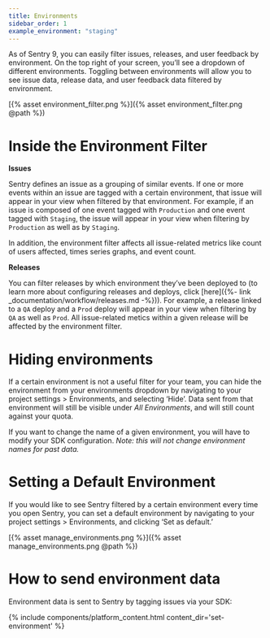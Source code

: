```yaml
---
title: Environments
sidebar_order: 1
example_environment: "staging"
---
```


As of Sentry 9, you can easily filter issues, releases, and user feedback by environment. On the top right of your screen, you’ll see a dropdown of different environments. Toggling between environments will allow you to see issue data, release data, and user feedback data filtered by environment.

[{% asset environment_filter.png %}]({% asset environment_filter.png @path %})

# Inside the Environment Filter

**Issues**

Sentry defines an issue as a grouping of similar events. If one or more events within an issue are tagged with a certain environment, that issue will appear in your view when filtered by that environment. For example, if an issue is composed of one event tagged with `Production` and one event tagged with `Staging`, the issue will appear in your view when filtering by `Production` as well as by `Staging`.

In addition, the environment filter affects all issue-related metrics like count of users affected, times series graphs, and event count.

**Releases**

You can filter releases by which environment they’ve been deployed to (to learn more about configuring releases and deploys, click [here]({%- link _documentation/workflow/releases.md -%})). For example, a release linked to a `QA` deploy and a `Prod` deploy will appear in your view when filtering by `QA` as well as `Prod`. All issue-related metics within a given release will be affected by the environment filter.

# Hiding environments

If a certain environment is not a useful filter for your team, you can hide the environment from your environments dropdown by navigating to your project settings > Environments, and selecting ‘Hide’. Data sent from that environment will still be visible under _All Environments_, and will still count against your quota.

If you want to change the name of a given environment, you will have to modify your SDK configuration. _Note: this will not change environment names for past data._

# Setting a Default Environment

If you would like to see Sentry filtered by a certain environment every time you open Sentry, you can set a default environment by navigating to your project settings > Environments, and clicking ‘Set as default.’

[{% asset manage_environments.png %}]({% asset manage_environments.png @path %})

# How to send environment data

Environment data is sent to Sentry by tagging issues via your SDK:

{% include components/platform_content.html content_dir='set-environment' %}
